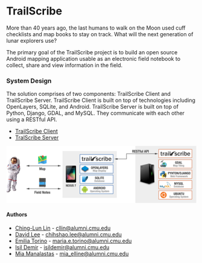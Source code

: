 # TrailScribe

More than 40 years ago, the last humans to walk on the Moon used cuff  checklists and map books to stay on track. What will the next generation of lunar explorers use?

The primary goal of the TrailScribe project is to build an open source Android mapping application usable as an electronic field notebook to collect, share and view information in the field.

### System Design

The solution comprises of two components: TrailScribe Client and TrailScribe Server. TrailScribe Client is built on top of technologies including OpenLayers, SQLite, and Android. TrailScribe Server is built on top of Python, Django, GDAL, and MySQL. They communicate with each other using a RESTful API.
  * [TrailScribe Client](https://github.com/CMUPracticum/TrailScribe/tree/master/TrailScribe)
  * [TralScribe Server](https://github.com/CMUPracticum/TrailScribeServer)

![System Design](https://github.com/CMUPracticum/TrailScribe/blob/master/SystemDesign.png "System Design")

#### Authors
  * [Ching-Lun Lin](https://github.com/cllin) - <cllin@alumni.cmu.edu>
  * [David Lee](https://github.com/Chih-Shao) - <chihshao.lee@alumni.cmu.edu>
  * [Emilia Torino](https://github.com/metorino) - <maria.e.torino@alumni.cmu.edu>
  * [Isil Demir](https://github.com/isilien) - <isildemir@alumni.cmu.edu>
  * [Mia Manalastas](https://github.com/mia-m) - [mia\_elline@alumni.cmu.edu]('mia_elline@alumni.cmu.edu')
